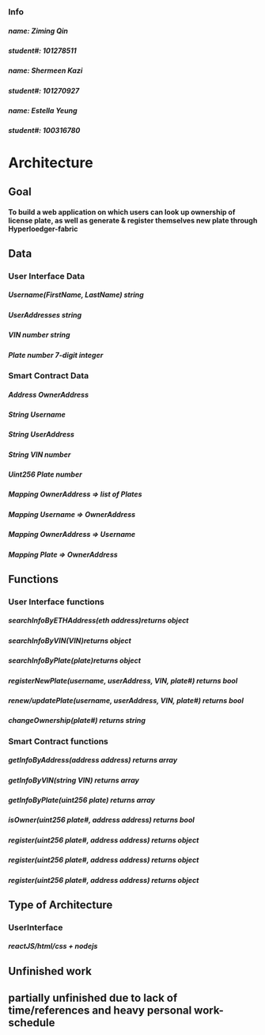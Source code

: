 ### Info ###
##### name: Ziming Qin #####
##### student#: 101278511 #####
##### name: Shermeen Kazi #####
##### student#: 101270927 #####
##### name: Estella Yeung #####
##### student#: 100316780 #####

# Architecture
## Goal
#### To build a web application on which users can look up ownership of license plate, as well as generate & register themselves new plate through Hyperloedger-fabric
## Data
### User Interface Data
##### Username(FirstName, LastName) string
##### UserAddresses string
##### VIN number string
##### Plate number 7-digit integer
### Smart Contract Data
##### Address OwnerAddress
##### String Username
##### String UserAddress
##### String VIN number
##### Uint256 Plate number
##### Mapping OwnerAddress => list of Plates
##### Mapping Username => OwnerAddress
##### Mapping OwnerAddress => Username
##### Mapping Plate => OwnerAddress
## Functions
### User Interface functions
##### searchInfoByETHAddress(eth address)returns object
##### searchInfoByVIN(VIN)returns object
##### searchInfoByPlate(plate)returns object
##### registerNewPlate(username, userAddress, VIN, plate#) returns bool
##### renew/updatePlate(username, userAddress, VIN, plate#) returns bool
##### changeOwnership(plate#) returns string
### Smart Contract functions
##### getInfoByAddress(address address) returns array
##### getInfoByVIN(string VIN) returns array
##### getInfoByPlate(uint256 plate) returns array
##### isOwner(uint256 plate#, address address) returns bool
##### register(uint256 plate#, address address) returns object
##### register(uint256 plate#, address address) returns object
##### register(uint256 plate#, address address) returns object

## Type of Architecture
### UserInterface
##### reactJS/html/css + nodejs

## Unfinished work ##
## partially unfinished due to lack of time/references and heavy personal work-schedule